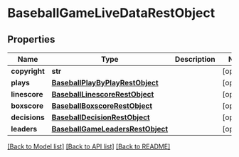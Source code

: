 # BaseballGameLiveDataRestObject

## Properties
Name | Type | Description | Notes
------------ | ------------- | ------------- | -------------
**copyright** | **str** |  | [optional] 
**plays** | [**BaseballPlayByPlayRestObject**](BaseballPlayByPlayRestObject.md) |  | [optional] 
**linescore** | [**BaseballLinescoreRestObject**](BaseballLinescoreRestObject.md) |  | [optional] 
**boxscore** | [**BaseballBoxscoreRestObject**](BaseballBoxscoreRestObject.md) |  | [optional] 
**decisions** | [**BaseballDecisionRestObject**](BaseballDecisionRestObject.md) |  | [optional] 
**leaders** | [**BaseballGameLeadersRestObject**](BaseballGameLeadersRestObject.md) |  | [optional] 

[[Back to Model list]](../README.md#documentation-for-models) [[Back to API list]](../README.md#documentation-for-api-endpoints) [[Back to README]](../README.md)

